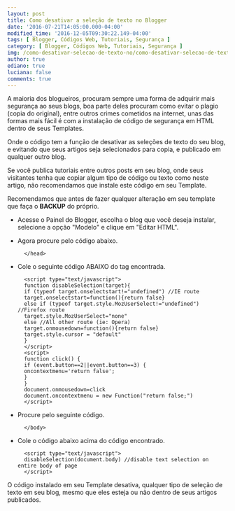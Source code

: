 ```yaml
---
layout: post
title: Como desativar a seleção de texto no Blogger
date: '2016-07-21T14:05:00.000-04:00'
modified_time: '2016-12-05T09:30:22.149-04:00'
tags: [ Blogger, Códigos Web, Tutoriais, Segurança ]
category: [ Blogger, Códigos Web, Tutoriais, Segurança ]
img: /como-desativar-selecao-de-texto-no/como-desativar-selecao-de-texto-no.jpg
author: true
ediano: true
luciana: false
comments: true
---
```


A maioria dos blogueiros, procuram sempre uma forma de adquirir mais segurança ao seus blogs, boa parte deles procuram como evitar o plagio (copia do original), entre outros crimes cometidos na internet, unas das formas mais fácil é com a instalação de código de segurança em HTML dentro de seus Templates.

Onde o código tem a função de desativar as seleções de texto do seu blog, e evitando que seus artigos seja selecionados para copia, e publicado em qualquer outro blog.

Se você publica tutoriais entre outros posts em seu blog, onde seus visitantes tenha que copiar algum tipo de código ou texto como neste artigo, não recomendamos que instale este código em seu Template.

Recomendamos que antes de fazer qualquer alteração em seu template que faça o <b>BACKUP</b> do próprio.

* Acesse o Painel do Blogger, escolha o blog que você deseja instalar, selecione a opção "Modelo" e clique em "Editar HTML".

* Agora procure pelo código abaixo. 

        </head>

* Cole o seguinte código ABAIXO do tag encontrada.

        <script type="text/javascript">
        function disableSelection(target){
        if (typeof target.onselectstart!="undefined") //IE route
        target.onselectstart=function(){return false}
        else if (typeof target.style.MozUserSelect!="undefined") //Firefox route
        target.style.MozUserSelect="none"
        else //All other route (ie: Opera)
        target.onmousedown=function(){return false}
        target.style.cursor = "default"
        }
        </script>
        <script>
        function click() {
        if (event.button==2||event.button==3) {
        oncontextmenu='return false';
        }
        }
        document.onmousedown=click
        document.oncontextmenu = new Function("return false;")
        </script>

* Procure pelo seguinte código.

        </body>

* Cole o código abaixo acima do código encontrado.

        <script type="text/javascript">
        disableSelection(document.body) //disable text selection on entire body of page
        </script>

O código instalado em seu Template desativa, qualquer tipo de seleção de texto em seu blog, mesmo que eles esteja ou não dentro de seus artigos publicados.